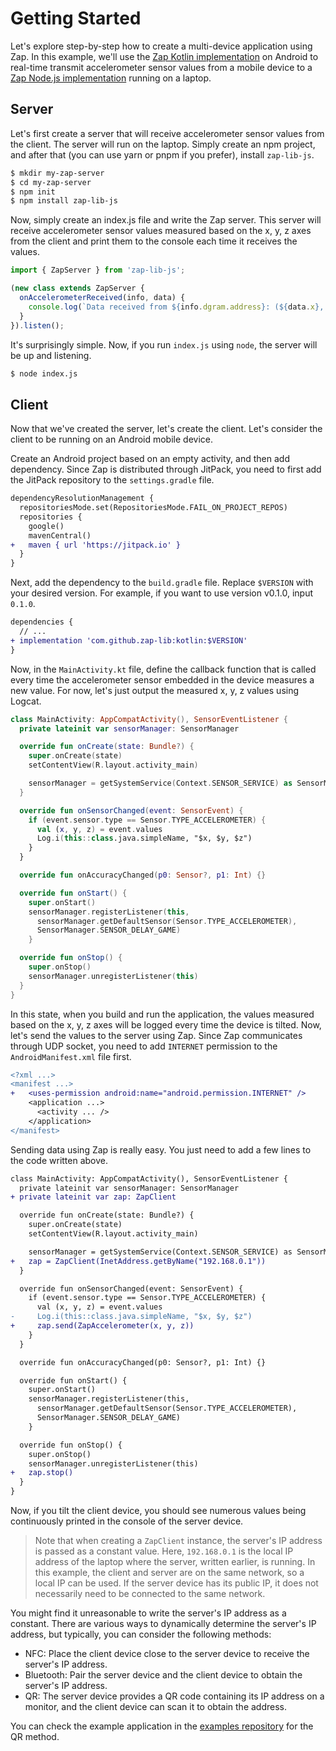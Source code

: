 # Getting Started

Let's explore step-by-step how to create a multi-device application using Zap. In this example, we'll use the [Zap Kotlin implementation](https://github.com/zap-lib/kotlin) on Android to real-time transmit accelerometer sensor values from a mobile device to a [Zap Node.js implementation](https://github.com/zap-lib/node) running on a laptop.

## Server

Let's first create a server that will receive accelerometer sensor values from the client. The server will run on the laptop. Simply create an npm project, and after that (you can use yarn or pnpm if you prefer), install `zap-lib-js`.

```sh
$ mkdir my-zap-server
$ cd my-zap-server
$ npm init
$ npm install zap-lib-js
```

Now, simply create an index.js file and write the Zap server. This server will receive accelerometer sensor values measured based on the x, y, z axes from the client and print them to the console each time it receives the values.

```js
import { ZapServer } from 'zap-lib-js';

(new class extends ZapServer {
  onAccelerometerReceived(info, data) {
    console.log(`Data received from ${info.dgram.address}: (${data.x}, ${data.y}, ${data.z})`);
  }
}).listen();
```

It's surprisingly simple. Now, if you run `index.js` using `node`, the server will be up and listening.

```sh
$ node index.js
```

## Client

Now that we've created the server, let's create the client. Let's consider the client to be running on an Android mobile device.

Create an Android project based on an empty activity, and then add dependency. Since Zap is distributed through JitPack, you need to first add the JitPack repository to the `settings.gradle` file.

```diff
dependencyResolutionManagement {
  repositoriesMode.set(RepositoriesMode.FAIL_ON_PROJECT_REPOS)
  repositories {
    google()
    mavenCentral()
+   maven { url 'https://jitpack.io' }
  }
}
```

Next, add the dependency to the `build.gradle` file. Replace `$VERSION` with your desired version. For example, if you want to use version v0.1.0, input `0.1.0`.

```diff
dependencies {
  // ...
+ implementation 'com.github.zap-lib:kotlin:$VERSION'
}
```

Now, in the `MainActivity.kt` file, define the callback function that is called every time the accelerometer sensor embedded in the device measures a new value. For now, let's just output the measured x, y, z values using Logcat.

```kotlin
class MainActivity: AppCompatActivity(), SensorEventListener {
  private lateinit var sensorManager: SensorManager

  override fun onCreate(state: Bundle?) {
    super.onCreate(state)
    setContentView(R.layout.activity_main)

    sensorManager = getSystemService(Context.SENSOR_SERVICE) as SensorManager
  }

  override fun onSensorChanged(event: SensorEvent) {
    if (event.sensor.type == Sensor.TYPE_ACCELEROMETER) {
      val (x, y, z) = event.values
      Log.i(this::class.java.simpleName, "$x, $y, $z")
    }
  }

  override fun onAccuracyChanged(p0: Sensor?, p1: Int) {}

  override fun onStart() {
    super.onStart()
    sensorManager.registerListener(this,
      sensorManager.getDefaultSensor(Sensor.TYPE_ACCELEROMETER),
      SensorManager.SENSOR_DELAY_GAME)
    }

  override fun onStop() {
    super.onStop()
    sensorManager.unregisterListener(this)
  }
}
```

In this state, when you build and run the application, the values measured based on the x, y, z axes will be logged every time the device is tilted. Now, let's send the values to the server using Zap. Since Zap communicates through UDP socket, you need to add `INTERNET` permission to the `AndroidManifest.xml` file first.

```diff
<?xml ...>
<manifest ...>
+   <uses-permission android:name="android.permission.INTERNET" />
    <application ...>
      <activity ... />
    </application>
</manifest>
```

Sending data using Zap is really easy. You just need to add a few lines to the code written above.

```diff
class MainActivity: AppCompatActivity(), SensorEventListener {
  private lateinit var sensorManager: SensorManager
+ private lateinit var zap: ZapClient

  override fun onCreate(state: Bundle?) {
    super.onCreate(state)
    setContentView(R.layout.activity_main)

    sensorManager = getSystemService(Context.SENSOR_SERVICE) as SensorManager
+   zap = ZapClient(InetAddress.getByName("192.168.0.1"))
  }

  override fun onSensorChanged(event: SensorEvent) {
    if (event.sensor.type == Sensor.TYPE_ACCELEROMETER) {
      val (x, y, z) = event.values
-     Log.i(this::class.java.simpleName, "$x, $y, $z")
+     zap.send(ZapAccelerometer(x, y, z))
    }
  }

  override fun onAccuracyChanged(p0: Sensor?, p1: Int) {}

  override fun onStart() {
    super.onStart()
    sensorManager.registerListener(this,
      sensorManager.getDefaultSensor(Sensor.TYPE_ACCELEROMETER),
      SensorManager.SENSOR_DELAY_GAME)
    }

  override fun onStop() {
    super.onStop()
    sensorManager.unregisterListener(this)
+   zap.stop()
  }
}
```

Now, if you tilt the client device, you should see numerous values being continuously printed in the console of the server device.

> Note that when creating a `ZapClient` instance, the server's IP address is passed as a constant value. Here, `192.168.0.1` is the local IP address of the laptop where the server, written earlier, is running. In this example, the client and server are on the same network, so a local IP can be used. If the server device has its public IP, it does not necessarily need to be connected to the same network.

You might find it unreasonable to write the server's IP address as a constant. There are various ways to dynamically determine the server's IP address, but typically, you can consider the following methods:

- NFC: Place the client device close to the server device to receive the server's IP address.
- Bluetooth: Pair the server device and the client device to obtain the server's IP address.
- QR: The server device provides a QR code containing its IP address on a monitor, and the client device can scan it to obtain the address.

 You can check the example application in the [examples repository](https://github.com/zap-lib/examples) for the QR method.

